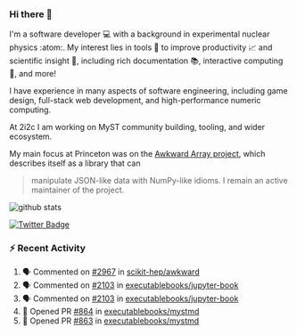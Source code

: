 ### Hi there 👋 

I'm a software developer 💻 with a background in experimental nuclear physics :atom:. My interest lies in tools :wrench: to improve productivity :chart_with_upwards_trend: and scientific insight :telescope:, including rich documentation 📚, interactive computing 🧮, and more! 

I have experience in many aspects of software engineering, including game design, full-stack web development, and high-performance numeric computing. 

At 2i2c I am working on MyST community building, tooling, and wider ecosystem. 

My main focus at Princeton was on the [Awkward Array project](awkward-array.org/), which describes itself as a library that can 
> manipulate JSON-like data with NumPy-like idioms. I remain an active maintainer of the project. 

![github stats](https://github-readme-stats.vercel.app/api?username=agoose77&show_icons=true&hide_rank=true&hide_title=true&bg_color=30,e76445,904e95&text_color=efe3ec&icon_color=efe3ec)
<!--
**agoose77/agoose77** is a ✨ _special_ ✨ repository because its `README.md` (this file) appears on your GitHub profile.

Here are some ideas to get you started:

- 🔭 I’m currently working on ...
- 🌱 I’m currently learning ...
- 👯 I’m looking to collaborate on ...
- 🤔 I’m looking for help with ...
- 💬 Ask me about ...
- 📫 How to reach me: ...
- 😄 Pronouns: ...
- ⚡ Fun fact: ...
-->

[![Twitter Badge](https://img.shields.io/twitter/follow/agoose77?style=flat-square&logo=Twitter&logoColor=white&color=cornflowerblue)](https://twitter.com/agoose77)

### :zap: Recent Activity

<!--START_SECTION:activity-->
1. 🗣 Commented on [#2967](https://github.com/scikit-hep/awkward/pull/2967#issuecomment-1904150422) in [scikit-hep/awkward](https://github.com/scikit-hep/awkward)
2. 🗣 Commented on [#2103](https://github.com/executablebooks/jupyter-book/issues/2103#issuecomment-1904142456) in [executablebooks/jupyter-book](https://github.com/executablebooks/jupyter-book)
3. 🗣 Commented on [#2103](https://github.com/executablebooks/jupyter-book/issues/2103#issuecomment-1904020212) in [executablebooks/jupyter-book](https://github.com/executablebooks/jupyter-book)
4. 💪 Opened PR [#864](https://github.com/executablebooks/mystmd/pull/864) in [executablebooks/mystmd](https://github.com/executablebooks/mystmd)
5. 💪 Opened PR [#863](https://github.com/executablebooks/mystmd/pull/863) in [executablebooks/mystmd](https://github.com/executablebooks/mystmd)
<!--END_SECTION:activity-->

